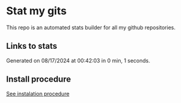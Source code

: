 # Stat my gits

This repo is an automated stats builder for all my github repositories.

## Links to stats


Generated on 08/17/2024 at 00:42:03 in 0 min, 1 seconds.

## Install procedure

[See instalation procedure](./src/install.md)
